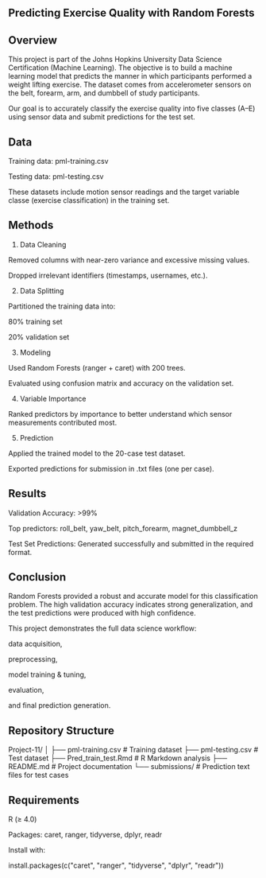 ## Predicting Exercise Quality with Random Forests
## Overview

This project is part of the Johns Hopkins University Data Science Certification (Machine Learning).
The objective is to build a machine learning model that predicts the manner in which participants performed a weight lifting exercise.
The dataset comes from accelerometer sensors on the belt, forearm, arm, and dumbbell of study participants.

Our goal is to accurately classify the exercise quality into five classes (A–E) using sensor data and submit predictions for the test set.

## Data

Training data: pml-training.csv

Testing data: pml-testing.csv

These datasets include motion sensor readings and the target variable classe (exercise classification) in the training set.

## Methods

1. Data Cleaning

Removed columns with near-zero variance and excessive missing values.

Dropped irrelevant identifiers (timestamps, usernames, etc.).

2. Data Splitting

Partitioned the training data into:

80% training set

20% validation set

3. Modeling

Used Random Forests (ranger + caret) with 200 trees.

Evaluated using confusion matrix and accuracy on the validation set.

4. Variable Importance

Ranked predictors by importance to better understand which sensor measurements contributed most.

5. Prediction

Applied the trained model to the 20-case test dataset.

Exported predictions for submission in .txt files (one per case).

## Results

Validation Accuracy: >99%

Top predictors: roll_belt, yaw_belt, pitch_forearm, magnet_dumbbell_z

Test Set Predictions: Generated successfully and submitted in the required format.

## Conclusion

Random Forests provided a robust and accurate model for this classification problem. The high validation accuracy indicates strong generalization, 
and the test predictions were produced with high confidence.

This project demonstrates the full data science workflow:

data acquisition,

preprocessing,

model training & tuning,

evaluation,

and final prediction generation.

## Repository Structure
Project-11/
│
├── pml-training.csv      # Training dataset
├── pml-testing.csv       # Test dataset
├── Pred_train_test.Rmd   # R Markdown analysis
├── README.md             # Project documentation
└── submissions/          # Prediction text files for test cases

## Requirements

R (≥ 4.0)

Packages: caret, ranger, tidyverse, dplyr, readr

Install with:

install.packages(c("caret", "ranger", "tidyverse", "dplyr", "readr"))
